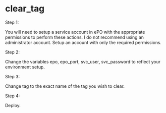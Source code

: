 # clear_tag

Step 1:

You will need to setup a service account in ePO with the appropriate permissions to perform these actions. I do not recommend using an administrator account. Setup an account with only the required permissions.


Step 2:

Change the variables epo, epo_port, svc_user, svc_password to reflect your environment setup.


Step 3:

Change tag to the exact name of the tag you wish to clear.


Step 4:

Deploy.


